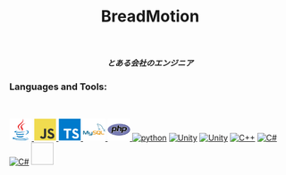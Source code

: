 <h1 align="center">BreadMotion</h1>
&nbsp;
<h5 align="center">とある会社のエンジニア</h5>

<h3 align="left">Languages and Tools:</h3>
&nbsp;

<p align="left">
<a href="https://www.java.com" target="_blank" rel="noopener"> 
  <img src="https://raw.githubusercontent.com/devicons/devicon/master/icons/java/java-original.svg" alt="java" width="40" height="40" /> </a>
<a href="https://developer.mozilla.org/en-US/docs/Web/JavaScript" target="_blank" rel="noopener"> 
  <img src="https://raw.githubusercontent.com/devicons/devicon/master/icons/javascript/javascript-original.svg" alt="javascript" width="40" height="40" /> </a>
<a href="https://www.typescriptlang.org/" target="_blank" rel="noopener"> 
  <img src="https://raw.githubusercontent.com/devicons/devicon/master/icons/typescript/typescript-original.svg" alt="typescript" width="40" height="40" /> </a> 
<a href="https://www.mysql.com/" target="_blank" rel="noopener"> 
  <img src="https://raw.githubusercontent.com/devicons/devicon/master/icons/mysql/mysql-original-wordmark.svg" alt="mysql" width="40" height="40" /> </a>
<a href="https://www.php.net" target="_blank" rel="noopener"> 
  <img src="https://raw.githubusercontent.com/devicons/devicon/master/icons/php/php-original.svg" alt="php" width="40" height="40" /> </a>   
<a href="https://www.python.org/" target="_blank" rel="noopener"> 
  <img src="https://cdn.jsdelivr.net/gh/devicons/devicon/icons/python/python-original.svg" alt="python" width="40" height="40"/></a>
<a href="https://unity.com/ja" target="_blank" rel="noopener">
  <img src="https://cdn.jsdelivr.net/gh/devicons/devicon/icons/unity/unity-original.svg" alt="Unity" width="40" height="40"/></a>
<a href="https://www.unrealengine.com/ja/" target="_blank" rel="noopener">
  <img src="https://cdn.jsdelivr.net/gh/devicons/devicon/icons/unrealengine/unrealengine-original.svg" alt="Unity" width="40" height="40"/></a>
<a href="" target="_blank" rel="noopener">
  <img src="https://upload.wikimedia.org/wikipedia/commons/thumb/1/18/ISO_C%2B%2B_Logo.svg/144px-ISO_C%2B%2B_Logo.svg.png" alt="C++" width="40" height="40"/></a>
<a href="" target="_blank" rel="noopener">
  <img src="https://icons-for-free.com/iff/png/256/csharp+plain-1324760527445397616.png" alt="C#" width="40" height="40"/></a>
<a href="" target="_blank" rel="noopener">
  <img src="https://upload.wikimedia.org/wikipedia/commons/c/cf/Lua-Logo.svg" alt="C#" width="40" height="40"/></a>
<a href="" target="_blank" rel="noopener">
  <img src"https://i.gyazo.com/b1dd68b9fab17987994df65860c60668.png" width="40" height="40"/></a>                  
&nbsp;
